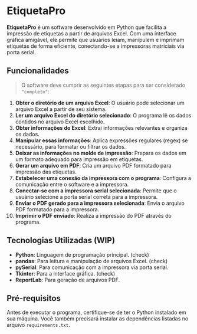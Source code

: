 # EtiquetaPro

**EtiquetaPro** é um software desenvolvido em Python que facilita a impressão de etiquetas a partir de arquivos Excel. Com uma interface gráfica amigável, ele permite que usuários leiam, manipulem e imprimam etiquetas de forma eficiente, conectando-se a impressoras matriciais via porta serial.

## Funcionalidades

> O software deve cumprir as seguintes etapas para ser considerado `"completo"`:

1. **Obter o diretório de um arquivo Excel**: O usuário pode selecionar um arquivo Excel a partir de seu sistema.
2. **Ler um arquivo Excel do diretório selecionado**: O programa lê os dados contidos no arquivo Excel escolhido.
3. **Obter informações do Excel**: Extrai informações relevantes e organiza os dados.
4. **Manipular essas informações**: Aplica expressões regulares (regex) se necessário, para formatar ou filtrar os dados.
5. **Deixar as informações no molde de impressão**: Prepara os dados em um formato adequado para impressão em etiquetas.
6. **Gerar um arquivo em PDF**: Cria um arquivo PDF formatado para impressão das etiquetas.
7. **Estabelecer uma conexão da impressora com o programa**: Configura a comunicação entre o software e a impressora.
8. **Conectar-se com a impressora serial selecionada**: Permite que o usuário selecione a porta serial correta para a impressora.
9. **Enviar o PDF gerado para a impressora selecionada**: Envia o arquivo PDF formatado para a impressora.
10. **Imprimir o PDF enviado**: Realiza a impressão do PDF através do programa.

## Tecnologias Utilizadas (WIP)

- **Python**: Linguagem de programação principal. (check)
- **pandas**: Para leitura e manipulação de arquivos Excel. (check)
- **pySerial**: Para comunicação com a impressora via porta serial.
- **Tkinter**: Para a interface gráfica. (check)
- **ReportLab**: Para geração de arquivos PDF.

## Pré-requisitos

Antes de executar o programa, certifique-se de ter o Python instalado em sua máquina. Você também precisará instalar as dependências listadas no arquivo `requirements.txt`.
